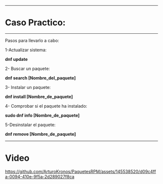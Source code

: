 ***
# Caso Practico: 
***
Pasos para llevarlo a cabo:

1-Actualizar sistema:

**dnf update**

2- Buscar un paquete:

**dnf search [Nombre_del_paquete]**

3- Instalar un paquete:

**dnf install [Nombre_de_paquete]**

4- Comprobar si el paquete ha instalado:

**sudo dnf info [Nombre_de_paquete]**

5-Desinstalar el paquete:

**dnf remove [Nombre_de_paquete]**


***

# Video 



https://github.com/ArturoKronos/PaquetesRPM/assets/145538520/d09c4ffa-0094-410e-9f5a-2d289027f8ca

